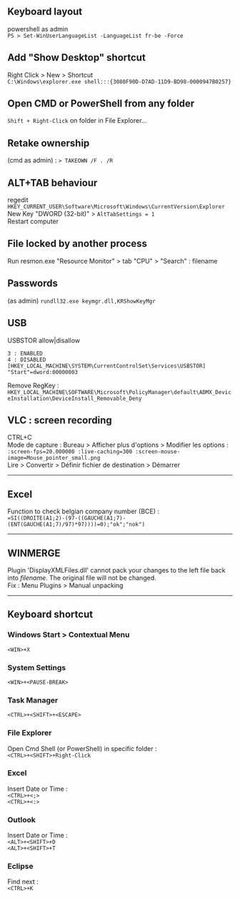 ## Keyboard layout
powershell as admin  
`PS > Set-WinUserLanguageList -LanguageList fr-be -Force`    

## Add "Show Desktop" shortcut
Right Click > New > Shortcut  
`C:\Windows\explorer.exe shell:::{3080F90D-D7AD-11D9-BD98-0000947B0257}`  

## Open CMD or PowerShell from any folder  
`Shift + Right-Click` on folder in File Explorer...  

## Retake ownership  
(cmd as admin) : `> TAKEOWN /F . /R`  

## ALT+TAB behaviour

regedit `HKEY_CURRENT_USER\Software\Microsoft\Windows\CurrentVersion\Explorer`  
New Key "DWORD (32-bit)" > `AltTabSettings = 1`  
Restart computer  

## File locked by another process  
Run resmon.exe "Resource Monitor" > tab "CPU" > "Search" :  filename  

## Passwords  

(as admin) `rundll32.exe keymgr.dll,KRShowKeyMgr`  

## USB

USBSTOR allow|disallow  
```
3 : ENABLED
4 : DISABLED
[HKEY_LOCAL_MACHINE\SYSTEM\CurrentControlSet\Services\USBSTOR]
"Start"=dword:00000003
```

Remove RegKey : 
`HKEY_LOCAL_MACHINE\SOFTWARE\Microsoft\PolicyManager\default\ADMX_DeviceInstallation\DeviceInstall_Removable_Deny`  


## VLC : screen recording  
CTRL+C  
Mode de capture : Bureau > Afficher plus d'options > Modifier les options : 
`:screen-fps=20.000000 :live-caching=300 :screen-mouse-image=Mouse_pointer_small.png`  
Lire > Convertir > Définir fichier de destination > Démarrer  

---

## Excel

Function to check belgian company number (BCE) :  
`=SI((DROITE(A1;2)-(97-((GAUCHE(A1;7)-(ENT(GAUCHE(A1;7)/97)*97))))=0);"ok";"nok")`  

---

## WINMERGE

Plugin 'DisplayXMLFiles.dll' cannot pack your changes to the left file back into $filename$. The original file will not be changed.  
Fix : Menu Plugins > Manual unpacking   

---

## Keyboard shortcut

### Windows Start > Contextual Menu
`<WIN>+X`  

### System Settings
`<WIN>+<PAUSE-BREAK>`

### Task Manager
`<CTRL>+<SHIFT>+<ESCAPE>`  

### File Explorer
Open Cmd Shell (or PowerShell) in specific folder :  
`<CTRL>+<SHIFT>+Right-Click`

### Excel
Insert Date or Time :  
`<CTRL>+<;>`  
`<CTRL>+<:>`  

### Outlook
Insert Date or Time :  
`<ALT>+<SHIFT>+D`  
`<ALT>+<SHIFT>+T`  

### Eclipse
Find next :  
`<CTRL>+K`  


